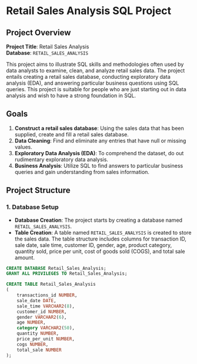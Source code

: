 # Retail Sales Analysis SQL Project

## Project Overview

**Project Title**: Retail Sales Analysis    
**Database**: `RETAIL_SALES_ANALYSIS`

This project aims to illustrate SQL skills and methodologies often used by data analysts to examine, clean, and analyze retail sales data. The project entails creating a retail sales database, conducting exploratory data analysis (EDA), and answering particular business questions using SQL queries. This project is suitable for people who are just starting out in data analysis and wish to have a strong foundation in SQL.

## Goals

1. **Construct a retail sales database**: Using the sales data that has been supplied, create and fill a retail sales database.
2. **Data Cleaning**: Find and eliminate any entries that have null or missing values.
3. **Exploratory Data Analysis (EDA)**: To comprehend the dataset, do out rudimentary exploratory data analysis.
4. **Business Analysis**: Utilize SQL to find answers to particular business queries and gain understanding from sales information.

## Project Structure

### 1. Database Setup

- **Database Creation**: The project starts by creating a database named `RETAIL_SALES_ANALYSIS`.
- **Table Creation**: A table named `RETAIL_SALES_ANALYSIS` is created to store the sales data. The table structure includes columns for transaction ID, sale date, sale time, customer ID, gender, age, product category, quantity sold, price per unit, cost of goods sold (COGS), and total sale amount.

```sql
CREATE DATABASE Retail_Sales_Analysis;
GRANT ALL PRIVILEGES TO Retail_Sales_Analysis;

CREATE TABLE Retail_Sales_Analysis
(
    transactions_id NUMBER,
    sale_date DATE,
    sale_time VARCHAR2(8),
    customer_id NUMBER,
    gender VARCHAR2(6),
    age NUMBER,
    category VARCHAR2(50),
    quantity NUMBER,
    price_per_unit NUMBER,
    cogs NUMBER,
    total_sale NUMBER
);
```
